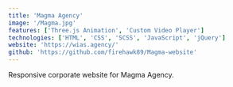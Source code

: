 ```yaml
---
title: 'Magma Agency'
image: '/Magma.jpg'
features: ['Three.js Animation', 'Custom Video Player']
technologies: ['HTML', 'CSS', 'SCSS', 'JavaScript', 'jQuery']
website: 'https://wias.agency/'
github: 'https://github.com/firehawk89/Magma-website'
---
```


Responsive corporate website for Magma Agency.
